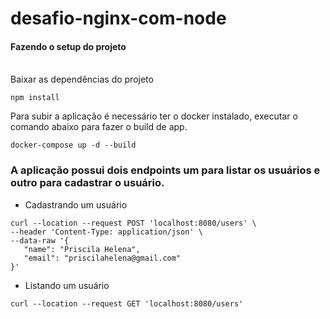 # desafio-nginx-com-node

#### Fazendo o setup do projeto
<br />
Baixar as dependências do projeto

```console
npm install
```

Para subir a aplicação é necessário ter o docker instalado, executar o comando abaixo para fazer o build de app.
```console
docker-compose up -d --build
```

### A aplicação possui dois endpoints um para listar os usuários e outro para cadastrar o usuário.
- Cadastrando um usuário
 ```console
 curl --location --request POST 'localhost:8080/users' \
--header 'Content-Type: application/json' \
--data-raw '{
    "name": "Priscila Helena",
    "email": "priscilahelena@gmail.com"
}'
 ```
- Listando um usuário
```console
curl --location --request GET 'localhost:8080/users'
```
